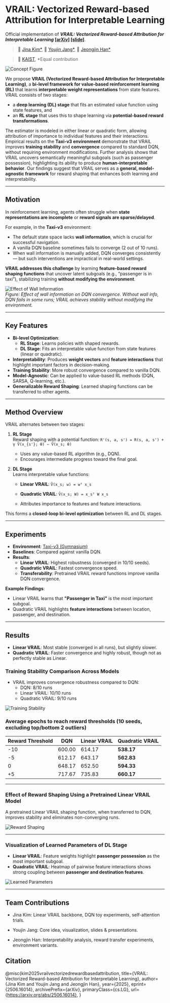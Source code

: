 # VRAIL: Vectorized Reward-based Attribution for Interpretable Learning

Official implementation of **_VRAIL: Vectorized Reward-based Attribution for Interpretable Learning_ [[arXiv]](https://arxiv.org/abs/2506.16014) [[slide]](https://drive.google.com/file/d/1th0FzY0WbpATT7SdJMwVqOIlV8qA40Kv/view?usp=sharing)**.

> 🏫 [Jina Kim*](https://jina0218.github.io/), 🏫 [Youjin Jang*](https://github.com/jangyoujin0917), 🏫 [Jeongjin Han*](https://github.com/Jeong-jin-Han)

> 🏫 [KAIST](https://www.kaist.ac.kr/en/), *Equal contribution

![Concept Figure](img/cs377.png)

We propose **VRAIL (Vectorized Reward-based Attribution for Interpretable Learning)**, a **bi-level framework for value-based reinforcement learning (RL)** that learns **interpretable weight representations** from state features.  
VRAIL consists of two stages:  
- a **deep learning (DL) stage** that fits an estimated value function using state features, and  
- an **RL stage** that uses this to shape learning via **potential-based reward transformations**.  

The estimator is modeled in either linear or quadratic form, allowing attribution of importance to individual features and their interactions. Empirical results on the **Taxi-v3 environment** demonstrate that VRAIL improves **training stability** and **convergence** compared to standard DQN, without requiring environment modifications. Further analysis shows that VRAIL uncovers semantically meaningful subgoals (such as passenger possession), highlighting its ability to produce **human-interpretable behavior**. Our findings suggest that VRAIL serves as a **general, model-agnostic framework** for reward shaping that enhances both learning and interpretability.



---

## Motivation
In reinforcement learning, agents often struggle when **state representations are incomplete** or **reward signals are sparse/delayed**.  

For example, in the **Taxi-v3** environment:  
- The default state space lacks **wall information**, which is crucial for successful navigation.  
- A vanilla DQN baseline sometimes fails to converge (2 out of 10 runs).  
- When wall information is manually added, DQN converges consistently — but such interventions are impractical in real-world settings.  

**VRAIL addresses this challenge** by learning **feature-based reward shaping functions** that uncover latent subgoals (e.g., “passenger is in taxi”), stabilizing training **without modifying the environment**.

![Effect of Wall Information](img/wall_info.png)  
*Figure: Effect of wall information on DQN convergence. Without wall info, DQN fails in some runs; VRAIL achieves stability without modifying the environment.*

---

## Key Features
- **Bi-level Optimization**:  
  - **RL Stage**: Learns policies with shaped rewards.  
  - **DL Stage**: Fits an interpretable value function from state features (linear or quadratic).  
- **Interpretability**: Produces **weight vectors** and **feature interactions** that highlight important factors in decision-making.  
- **Training Stability**: More robust convergence compared to vanilla DQN.  
- **Model-Agnostic**: Can be applied to value-based RL methods (DQN, SARSA, Q-learning, etc.).  
- **Generalizable Reward Shaping**: Learned shaping functions can be transferred to other agents.

---

## Method Overview
VRAIL alternates between two stages:

1. **RL Stage**  
   Reward shaping with a potential function:
   `R'(s, a, s') = R(s, a, s') + γ V̂(x_{s'}; θ) − V̂(x_s; θ)`

   - Uses any value-based RL algorithm (e.g., DQN).  
   - Encourages intermediate progress toward the final goal.  

2. **DL Stage**  
   Learns interpretable value functions:  
   - **Linear VRAIL**:  `V̂(x_s; w) = wᵀ x_s`
   - **Quadratic VRAIL**:  `V̂(x_s; W) = x_sᵀ W x_s`

   - Attributes importance to features and feature interactions.  

This forms a **closed-loop bi-level optimization** between RL and DL stages.

---

## Experiments
- **Environment**: [Taxi-v3 (Gymnasium)](https://gymnasium.farama.org/)  
- **Baselines**: Compared against vanilla DQN.  
- **Results**:
  - **Linear VRAIL**: Highest robustness (converged in 10/10 seeds).  
  - **Quadratic VRAIL**: Fastest convergence speed.  
  - **Transferability**: Pretrained VRAIL reward functions improve vanilla DQN convergence.  

**Example Findings**:
- Linear VRAIL learns that **"Passenger in Taxi"** is the most important subgoal.  
- Quadratic VRAIL highlights **feature interactions** between location, passenger, and destination.  

---

## Results
- **Linear VRAIL**: Most stable (converged in all runs), but slightly slower.  
- **Quadratic VRAIL**: Faster convergence and highly robust, though not as perfectly stable as Linear.  


### Training Stability Comparison Across Models
- VRAIL improves convergence robustness compared to DQN:  
  - DQN: 8/10 runs  
  - Linear VRAIL: 10/10 runs  
  - Quadratic VRAIL: 9/10 runs  

![Training Stability](img/training_stability.png)

### Average epochs to reach reward thresholds (10 seeds, excluding top/bottom 2 outliers)

| Reward Threshold | DQN | Linear VRAIL | Quadratic VRAIL |
|------------------|-----|--------------|-----------------|
| -10              | 600.00 | 614.17 | **538.17** |
| -5               | 612.17 | 643.17 | **562.83** |
| 0                | 648.17 | 652.50 | **594.33** |
| +5               | 717.67 | 735.83 | **660.17** |

---

### Effect of Reward Shaping Using a Pretrained Linear VRAIL Model
A pretrained Linear VRAIL shaping function, when transferred to DQN, improves stability and eliminates non-converging runs.  

![Reward Shaping](img/reward_shaping.png)

---

### Visualization of Learned Parameters of DL Stage
- **Linear VRAIL**: Feature weights highlight **passenger possession** as the most important subgoal.  
- **Quadratic VRAIL**: Heatmap of pairwise feature interactions shows strong coupling between **passenger and destination features**.  

![Learned Parameters](img/learned_params.png)

---

## Team Contributions
- Jina Kim: Linear VRAIL backbone, DQN toy experiments, self-attention trials.

- Youjin Jang: Core idea, visualization, slides & presentations.

- Jeongjin Han: Interpretability analysis, reward transfer experiments, environment variants.

## Citation
@misc{kim2025vrailvectorizedrewardbasedattribution,
      title={VRAIL: Vectorized Reward-based Attribution for Interpretable Learning}, 
      author={Jina Kim and Youjin Jang and Jeongjin Han},
      year={2025},
      eprint={2506.16014},
      archivePrefix={arXiv},
      primaryClass={cs.LG},
      url={https://arxiv.org/abs/2506.16014}, 
}